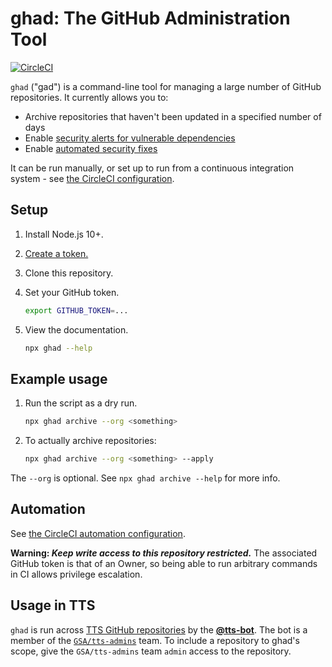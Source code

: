 # ghad: The GitHub Administration Tool

[![CircleCI](https://circleci.com/gh/18F/ghad.svg?style=svg)](https://circleci.com/gh/18F/ghad)

`ghad` ("gad") is a command-line tool for managing a large number of GitHub repositories. It currently allows you to:

- Archive repositories that haven't been updated in a specified number of days
- Enable [security alerts for vulnerable dependencies](https://help.github.com/en/articles/about-security-alerts-for-vulnerable-dependencies)
- Enable [automated security fixes](https://help.github.com/en/articles/configuring-automated-security-fixes)

It can be run manually, or set up to run from a continuous integration system - see [the CircleCI configuration](.circleci/config.yml).

## Setup

1. Install Node.js 10+.
1. [Create a token.](https://github.com/settings/tokens/new?description=ghad&scopes=repo,read:org)
1. Clone this repository.
1. Set your GitHub token.

   ```sh
   export GITHUB_TOKEN=...
   ```

1. View the documentation.

   ```sh
   npx ghad --help
   ```

## Example usage

1. Run the script as a dry run.

   ```sh
   npx ghad archive --org <something>
   ```

1. To actually archive repositories:

   ```sh
   npx ghad archive --org <something> --apply
   ```

The `--org` is optional. See `npx ghad archive --help` for more info.

## Automation

See [the CircleCI automation configuration](.circleci/config.yml).

**Warning: _Keep write access to this repository restricted._** The associated GitHub token is that of an Owner, so being able to run arbitrary commands in CI allows privilege escalation.

## Usage in TTS

`ghad` is run across [TTS GitHub repositories](https://handbook.18f.gov/github/#organizations) by the [**@tts-bot**](https://github.com/tts-bot). The bot is a member of the [`GSA/tts-admins`](https://github.com/orgs/GSA/teams/tts-admins/members) team. To include a repository to ghad's scope, give the `GSA/tts-admins` team `admin` access to the repository. 
